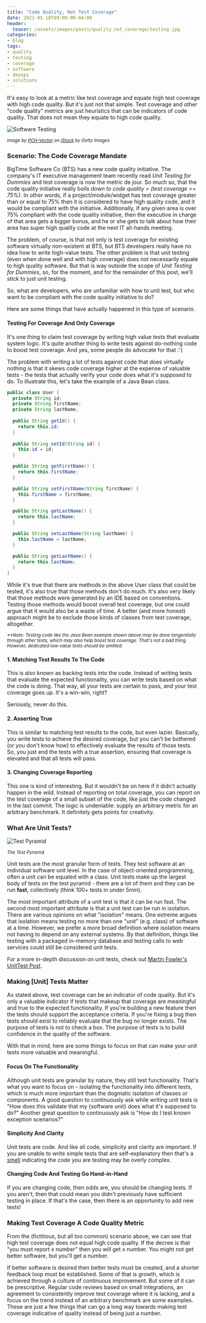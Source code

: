 ```yaml
---
title: "Code Quality, Not Test Coverage"
date: 2021-05-18T09:00:00-04:00
header:
  teaser: /assets/images/posts/quality_not_coverage/testing.jpg
categories:
- blog 
tags:
- quality
- testing
- coverage
- software
- devops
- solutions
---
```


It's easy to look at a metric like test coverage and equate high test coverage with high code quality. But it's
just not that simple. Test coverage and other "code quality" metrics are just heuristics that can be indicators
of code quality. That does not mean they equate to high code quality. 

![Software Testing](/assets/images/posts/quality_not_coverage/testing.jpg)

_<small>Image by [PCH-Vector](https://www.istockphoto.com/portfolio/PCH-Vector?mediatype=illustration) on [iStock](https://www.istockphoto.com) by Getty Images</small>_

### Scenario: The Code Coverage Mandate

BigTime Software Co (BTS) has a new code quality initiative. The company's IT executive management 
team recently read _Unit Testing for Dummies_ and test coverage is now the metric de jour. So much so, that the code
quality initiative really boils down to _code quality = (test coverage >= 75%)_. In other words, if a 
project/module/widget has test coverage greater than or equal to 75% then it is considered to have high quality code, and it would
be compliant with the initiative. Additionally, if any given area is over 75% compliant with the code quality initiative, then
the executive in charge of that area gets a bigger bonus, and he or she gets to talk about how their area has super
high quality code at the next IT all-hands meeting.

The problem, of course, is that not only is test coverage for existing software virtually non-existent at BTS, but BTS developers 
really have no idea how to write high-value tests. The other problem is that unit testing (even
when done well and with high coverage) does not necessarily equate to high quality software. But that is way outside the scope of
_Unit Testing for Dummies_, so, for the moment, and for the remainder of this post, we'll stick to just unit testing.

So, what are developers, who are unfamiliar with how to unit test, but who want to be compliant with the code quality 
initiative to do? 

Here are some things that have actually happened in this type of scenario.

#### Testing For Coverage And Only Coverage

It's one thing to claim test coverage by writing high value tests that evaluate system logic. It's quite another thing
to write tests against do-nothing code to boost test coverage. And yes, some people do advocate for that :'(

The problem with writing a lot of tests against code that does virtually nothing is that it skews code coverage higher at
the expense of valuable tests - the tests that actually verify your code does what it's supposed to do. To illustrate this,
let's take the example of a Java Bean class.

```java
public class User {
  private String id;
  private String firstName;
  private String lastName;
  
  public String getId() {
    return this.id;
  }
  
  public String setId(String id) {
    this.id = id;
  }

  public String getFirstName() {
    return this.firstName;
  }

  public String setFirstName(String firstName) {
    this.firstName = firstName;
  }

  public String getLastName() {
    return this.lastName;
  }

  public String setLastName(String lastName) {
    this.lastName = lastName;
  }

  public String getLastName() {
    return this.lastName;
  }
}
```

While it's true that there are methods in the above User class that could be tested, it's also true that those methods
don't do much. It's also very likely that those methods were generated by an IDE based on conventions. Testing
those methods would boost overall test coverage, but one could argue that it would also be a waste of time. A better 
(and more honest) approach might be to exclude those kinds of classes from test coverage, altogether.

_<small>**Note: Testing code like the Java Bean example shown above may be done tangentially through other tests, which
may also help boost test coverage. That's not a bad thing. However, dedicated low-value tests should be omitted.</small>_

#### 1. Matching Test Results To The Code

This is also known as backing tests into the code. Instead of writing tests that evaluate the expected functionality, you can 
write tests based on what the code is doing. That way, all your tests are certain to pass, and your
test coverage goes up. It's a win-win, right?

Seriously, never do this. 

#### 2. Asserting True

This is similar to matching test results to the code, but even lazier. Basically, you write tests to achieve the desired
coverage, but you can't be bothered (or you don't know how) to effectively evaluate the results of those tests. So,
you just end the tests with a true assertion, ensuring that coverage is elevated and that all tests will pass.

#### 3. Changing Coverage Reporting

This one is kind of interesting. But it wouldn't be on here if it didn't actually happen in the wild. Instead of
reporting on total coverage, you can report on the test coverage of a small subset of the code, like just the code 
changed in the last commit. The logic is undeniable: supply an arbitrary metric for an arbitrary benchmark. It 
definitely gets points for creativity.

### What Are Unit Tests?

![Test Pyramid](/assets/images/posts/quality_not_coverage/testPyramid.jpg)

_<small>The Test Pyramid</small>_

Unit tests are the most granular form of tests. They test software at an individual software unit level. In the case
of object-oriented programming, often a unit can be equated with a class. Unit tests make up the largest body of tests
on the test pyramid - there are a lot of them and they can be run **fast**, collectively (think 100+ tests in under 5min).

The most important attribute of a unit test is that it can be run fast. 
The second most important attribute is that a unit test can be run in isolation. There are various opinions on what "isolation" means. One extreme argues that isolation
means testing no more than one "unit" (e.g. class) of software at a time. However, we prefer a more broad definition where isolation 
means not having to depend on any external systems. By that definition, things like testing with a packaged in-memory database
and testing calls to web services could still be considered unit tests.

For a more in-depth discussion on unit tests, check out [Martin Fowler's UnitTest Post](https://martinfowler.com/bliki/UnitTest.html).

### Making [Unit] Tests Matter

As stated above, test coverage can be an indicator of code quality. But it's only a valuable indicator if tests that 
makeup that coverage are meaningful and true to the expected functionality. If you're building a new feature then the tests
should support the acceptance criteria. If you're fixing a bug then tests should exist to reliably evaluate that the bug
no longer exists. The purpose of tests is not to check a box. The purpose of tests is to build confidence in the quality
of the software.

With that in mind, here are some things to focus on that can make your unit tests more valuable and meaningful.

#### Focus On The Functionality

Although unit tests are granular by nature, they still test functionality. That's what you want to focus on - isolating the 
functionality into different tests, which is much more important than the dogmatic isolation of classes or components. A
good question to continuously ask while writing unit tests is "How does this validate that my {software unit} does what it's supposed to do?"
Another great question to continuously ask is "How do I test known exception scenarios?"

#### Simplicity And Clarity

Unit tests are code. And like all code, simplicity and clarity are important. If you are unable to write simple tests that 
are self-explanatory then that's a [smell](https://martinfowler.com/bliki/CodeSmell.html) indicating the code you are testing may be overly complex.

#### Changing Code And Testing Go Hand-in-Hand

If you are changing code, then odds are, you should be changing tests. If you aren't, then that could mean you didn't 
previously have sufficient testing in place. If that's the case, then there is an opportunity to add new tests!

### Making Test Coverage A Code Quality Metric

From the (fictitious, but all too common) scenario above, we can see that high test coverage does not equal high code
quality. If the decree is that "you must report x number" then you will get x number. You might not get better software, 
but you'll get a number.

If better software is desired then better tests must be created, and a shorter feedback loop must be established. Some
of that is growth, which is achieved through a culture of continuous improvement. But some of it can be prescriptive. 
Regular code reviews based on small integrations, an agreement to consistently improve test coverage where it is lacking,
and a focus on the trend instead of an arbitrary benchmark are some examples. These are just a few things that can 
go a long way towards making test coverage indicative of quality instead of being just a number.